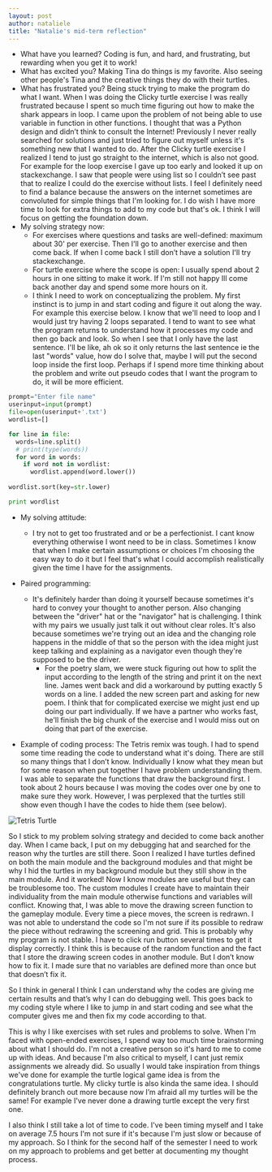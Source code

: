 ```yaml
---
layout: post
author: nataliele
title: "Natalie's mid-term reflection"
---
```


* What have you learned? 
Coding is fun, and hard, and frustrating, but rewarding when you get it to work!
* What has excited you?
Making Tina do things is my favorite. Also seeing other people's Tina and the creative things they do with their turtles.
* What has frustrated you?
Being stuck trying to make the program do what I want. When I was doing the Clicky turtle exercise I was really frustrated because I spent so much time figuring out how to make the shark appears in loop. I came upon the problem of not being able to use variable in function in other functions. I thought that was a Python design and didn’t think to consult the Internet! Previously I never really searched for solutions and just tried to figure out myself unless it's something new that I wanted to do. After the Clicky turtle exercise I realized I tend to just go straight to the internet, which is also not good. For example for the loop exercise I gave up too early and looked it up on stackexchange. I saw that people were using list so I couldn’t see past that to realize I could do the exercise without lists.
I feel I definitely need to find a balance because the answers on the internet sometimes are convoluted for simple things that I'm looking for.
I do wish I have more time to look for extra things to add to my code but that's ok. I think I will focus on getting the foundation down.
* My solving strategy now:
	 - For exercises where questions and tasks are well-defined: maximum about 30' per exercise. Then I'll go to another exercise and then come back. If when I come back I still don’t have a solution I'll try stackexchange.
	 - For turtle exercise where the scope is open: I usually spend about 2 hours in one sitting to make it work. If I'm still not happy Ill come back another day and spend some more hours on it.
	 - I think I need to work on conceptualizing the problem. My first instinct is to jump in and start coding and figure it out along the way. 
	For example this exercise below. I know that we'll need to loop and I would just try having 2 loops separated. I tend to want to see what the program returns to understand how it processes my code and then go back and look. So when I see that I only have the last sentence. I'll be like, ah ok so it only returns the last sentence ie the last "words" value, how do I solve that, maybe I will put the second loop inside the first loop. Perhaps if I spend more time thinking about the problem and write out pseudo codes that I want the program to do, it will be more efficient.
	
```python
prompt="Enter file name"
userinput=input(prompt)
file=open(userinput+'.txt')
wordlist=[]

for line in file:
  words=line.split()
  # print(type(words))
  for word in words:
    if word not in wordlist:
      wordlist.append(word.lower())
      
wordlist.sort(key=str.lower)

print wordlist
```

* My solving attitude:
	 - I try not to get too frustrated and or be a perfectionist. I cant know everything otherwise I wont need to be in class. Sometimes I know that when I make certain assumptions or choices I'm choosing the easy way to do it but I feel that's what I could accomplish realistically given the time I have for the assignments.

* Paired programming:
   - It's definitely harder than doing it yourself because sometimes it's hard to convey your thought to another person. Also changing between the "driver" hat or the "navigator" hat is challenging. I think with my pairs we usually just talk it out without clear roles. It's also because sometimes we're trying out an idea and the changing role happens in the middle of that so the person with the idea might just keep talking and explaining as a navigator even though they're supposed to be the driver.
	 - For the poetry slam, we were stuck figuring out how to split the input according to the length of the string and print it on the next line. James went back and did a workaround by putting exactly 5 words on a line. I added the new screen part and asking for new poem. I think that for complicated exercise we might just end up doing our part individually. If we have a partner who works fast, he'll finish the big chunk of the exercise and I would miss out on doing that part of the exercise.

* Example of coding process:
The Tetris remix was tough. I had to spend some time reading the code to understand what it's doing. There are still so many things that I don’t know. Individually I know what they mean but for some reason when put together I have problem understanding them. I was able to separate the functions that draw the background first. I took about 2 hours because I was moving the codes over one by one to make sure they work. However, I was perplexed that the turtles still show even though I have the codes to hide them (see below).

![Tetris Turtle](http://nataliele.web.unc.edu/files/2016/02/tetristurtle.png)

So I stick to my problem solving strategy and decided to come back another day.
When I came back, I put on my debugging hat and searched for the reason why the turtles are still there. Soon I realized I have turtles defined on both the main module and the background modules and that might be why I hid the turtles in my background module but they still show in the main module.
And it worked! Now I know modules are useful but they can be troublesome too. The custom modules I create have to maintain their individuality from the main module otherwise functions and variables will conflict.
Knowing that, I was able to move the drawing screen function to the gameplay module. Every time a piece moves, the screen is redrawn. I was not able to understand the code so I'm not sure if its possible to redraw the piece without redrawing the screening and grid.
This is probably why my program is not stable. I have to click run button several times to get it display correctly. I think this is because of the random function and the fact that I store the drawing screen codes in another module. But I don’t know how to fix it. I made sure that no variables are defined more than once but that doesn’t fix it.

So I think in general I think I can understand why the codes are giving me certain results and that’s why I can do debugging well. This goes back to my coding style where I like to jump in and start coding and see what the computer gives me and then fix my code according to that.

This is why I like exercises with set rules and problems to solve. When I'm faced with open-ended exercises, I spend way too much time brainstorming about what I should do. I'm not a creative person so it's hard to me to come up with ideas. And because I'm also critical to myself, I cant just remix assignments we already did. So usually I would take inspiration from things we've done for example the turtle logical game idea is from the congratulations turtle. My clicky turtle is also kinda the same idea. I should definitely branch out more because now I’m afraid all my turtles will be the same! For example I've never done a drawing turtle except the very first one.

I also think I still take a lot of time to code. I've been timing myself and I take on average 7.5 hours I'm not sure if it's because I'm just slow or because of my approach. So I think for the second half of the semester I need to work on my approach to problems and get better at documenting my thought process.
